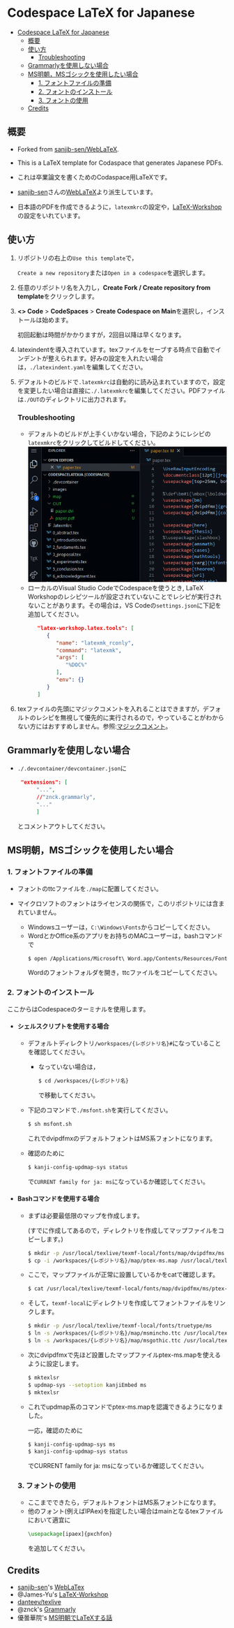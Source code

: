 # Codespace LaTeX for Japanese
- [Codespace LaTeX for Japanese](#codespace-latex-for-japanese)
  - [概要](#概要)
  - [使い方](#使い方)
    - [Troubleshooting](#troubleshooting)
  - [Grammarlyを使用しない場合](#grammarlyを使用しない場合)
  - [MS明朝，MSゴシックを使用したい場合](#ms明朝msゴシックを使用したい場合)
    - [1. フォントファイルの準備](#1-フォントファイルの準備)
    - [2. フォントのインストール](#2-フォントのインストール)
    - [3. フォントの使用](#3-フォントの使用)
  - [Credits](#credits)

## 概要
- Forked from [sanjib-sen/WebLaTeX](https://github.com/sanjib-sen/WebLaTex).

- This is a LaTeX template for Codaspace that generates Japanese PDFs.

- これは卒業論文を書くためのCodaspace用LaTeXです。

- [sanjib-sen](https://github.com/sanjib-sen)さんの[WebLaTeX](https://github.com/sanjib-sen/WebLaTex)より派生しています。

- 日本語のPDFを作成できるように，`latexmkrc`の設定や，[LaTeX-Workshop](https://github.com/James-Yu/LaTeX-Workshop)の設定をいれています。

## 使い方
1. リポジトリの右上の`Use this template`で，
   
   `Create a new repository`または`Open in a codespace`を選択します。
2. 任意のリポジトリ名を入力し，**Create Fork / Create repository from template**をクリックします。
3. **<> Code** > **CodeSpaces** > **Create Codespace on Main**を選択し，インストールは始めます。
   
   初回起動は時間がかかりますが，2回目以降は早くなります。
4. latexindentを導入されています。texファイルをセーブする時点で自動でインデントが整えられます。好みの設定を入れたい場合は，`./latexindent.yaml`を編集してください。
5. デフォルトのビルドで`.latexmkrc`は自動的に読み込まれていますので，設定を変更したい場合は直接に`./.latexmkrc`を編集してください。PDFファイルは`./OUT`のディレクトリに出力されます。
   ### Troubleshooting
   - デフォルトのビルドが上手くいかない場合，下記のようにレシピの`latexmkrc`をクリックしてビルドしてください。
   　 ![latexmkrc](/images/latex.gif)
   -  ローカルのVisual Studio CodeでCodespaceを使うとき, LaTeX Workshopのレシピツールが設定されていないことでレシピが実行されないことがあります。その場合は，VS Codeの`settings.json`に下記を追加してください。
      ```json
         "latex-workshop.latex.tools": [
            {
               "name": "latexmk_rconly",
               "command": "latexmk",
               "args": [
                  "%DOC%"
               ],
               "env": {}
            }
         ]
      ```
6. texファイルの先頭にマジックコメントを入れることはできますが，デフォルトのレシピを無視して優先的に実行されるので，やっていることがわからない方にはおすすめしません。参照:[マジックコメント](https://texwiki.texjp.org/?Visual%20Studio%20Code%2FLaTeX#b7b858ba)。

## Grammarlyを使用しない場合
- `./.devcontainer/devcontainer.json`に
  ```json
   "extensions": [
        "...",
        //"znck.grammarly",
        "..."
        ]
  ```
  とコメントアウトしてください。
## MS明朝，MSゴシックを使用したい場合
### 1. フォントファイルの準備
- フォントのttcファイルを`./map`に配置してください。

- マイクロソフトのフォントはライセンスの関係で，このリポジトリには含まれていません。
  - Windowsユーザーは，`C:\Windows\Fonts`からコピーしてください。
  - WordとかOffice系のアプリをお持ちのMACユーザーは，bashコマンドで
      ```bash
      $ open /Applications/Microsoft\ Word.app/Contents/Resources/Fonts
      ```
      Wordのフォントフォルダを開き，ttcファイルをコピーしてください。

### 2. フォントのインストール
ここからはCodespaceのターミナルを使用します。

- #### シェルスクリプトを使用する場合
  - デフォルトディレクトリ`/workspaces/{レポジトリ名}#`になっていることを確認してください。
      
      - なっていない場合は，
         ```bash
         $ cd /workspaces/{レポジトリ名}
         ```
         で移動してください。
  - 下記のコマンドで`./msfont.sh`を実行してください。
      ```bash
      $ sh msfont.sh
      ```
      これでdvipdfmxのデフォルトフォントはMS系フォントになります。
  - 確認のために
      ```bash
      $ kanji-config-updmap-sys status
      ```
      で`CURRENT family for ja: ms`になっているか確認してください。
- #### Bashコマンドを使用する場合
  - まずは必要最低限のマップを作成します。

     (すでに作成してあるので，ディレクトリを作成してマップファイルをコピーします。)
     ```bash
     $ mkdir -p /usr/local/texlive/texmf-local/fonts/map/dvipdfmx/ms
     $ cp -i /workspaces/{レポジトリ名}/map/ptex-ms.map /usr/local/texlive/texmf-local/fonts/map/dvipdfmx/ms
     ```
  - ここで，マップファイルが正常に設置しているかをcatで確認します。
     ```bash
     $ cat /usr/local/texlive/texmf-local/fonts/map/dvipdfmx/ms/ptex-ms.map
     ```
  - そして，`texmf-local`にディレクトリを作成してフォントファイルをリンクします。
     ```bash
     $ mkdir -p /usr/local/texlive/texmf-local/fonts/truetype/ms
     $ ln -s /workspaces/{レポジトリ名}/map/msmincho.ttc /usr/local/texlive/texmf-local/fonts/truetype/ms/msmincho.ttc
     $ ln -s /workspaces/{レポジトリ名}/map/msgothic.ttc /usr/local/texlive/texmf-local/fonts/truetype/ms/msgothic.ttc
     ```
  - 次にdvipdfmxで先ほど設置したマップファイルptex-ms.mapを使えるように設定します。
     ```bash
     $ mktexlsr
     $ updmap-sys --setoption kanjiEmbed ms
     $ mktexlsr
     ```
  - これでupdmap系のコマンドでptex-ms.mapを認識できるようになりました。

     一応，確認のために
     ```bash
     $ kanji-config-updmap-sys ms
     $ kanji-config-updmap-sys status
     ```
     でCURRENT family for ja: msになっているか確認してください。

  ### 3. フォントの使用
  - ここまでできたら，デフォルトフォントはMS系フォントになります。
  - 他のフォント(例えばIPAex)を指定したい場合はmainとなるtexファイルにおいて適宜に
     ```LaTeX
     \usepackage[ipaex]{pxchfon}
     ```
      を追加してください。
## Credits
- [sanjib-sen](https://github.com/sanjib-sen)'s [WebLaTex](https://github.com/sanjib-sen/WebLaTex)
- @James-Yu's [LaTeX-Workshop](https://github.com/James-Yu/LaTeX-Workshop) 
- [danteev/texlive](https://github.com/dante-ev/docker-texlive)
- @znck's [Grammarly](https://github.com/znck/grammarly)
- 優曇華院's [MS明朝でLaTeXする話](https://omedstu.jimdofree.com/2019/05/29/ms%E6%98%8E%E6%9C%9D%E3%81%A7latex%E3%81%99%E3%82%8B%E8%A9%B1-mac%E7%B7%A8/)